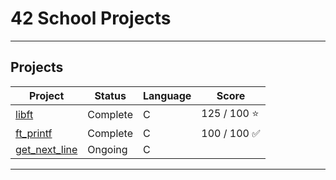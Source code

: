 # 42 School Projects
---
## Projects

| Project | Status   | Language | Score       |
| ------- | -------- | -------- | ----------- |
| [libft](https://github.com/larocqueg/42_Libft) | Complete | C        | 125 / 100  ⭐ |
| [ft_printf](https://github.com/larocqueg/42_ft_printf.git)| Complete | C        | 100 / 100 ✅ |
| [get_next_line](https://github.com/larocqueg/42_get_next_line.git)| Ongoing | C        | |



---
